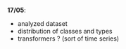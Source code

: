 **17/05**:
- analyzed dataset
- distribution of classes and types
- transformers ? (sort of time series)
